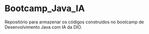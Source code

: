 # Bootcamp_Java_IA
Repositório para armazenar os códigos construídos no bootcamp de Desenvolvimento Java com IA da DIO.
